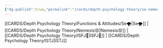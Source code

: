 ```yaml
---
{"dg-publish":true,"permalink":"/cards/depth-psychology-theory/se-nemesis/","created":"2023-01-05T12:10:10.755+01:00","updated":"2023-04-25T13:23:27.817+02:00"}
---
```



[[CARDS/Depth Psychology Theory/Functions & Attitudes/Se🌪️\|Se🌪️]] | [[CARDS/Depth Psychology Theory/Nemesis😟\|Nemesis😟]] |[[CARDS/Depth Psychology Theory/ISFJ💂\|ISFJ💂]] | [[CARDS/Depth Psychology Theory/ISTJ\|ISTJ]] 
